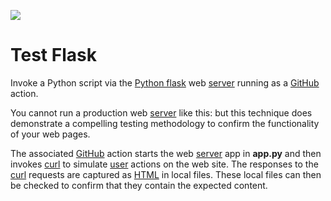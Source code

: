<div>
    <p><a href="https://github.com/philiprbrenan/flask"><img src="https://github.com/philiprbrenan/flask/workflows/Test/badge.svg"></a>
</div>

# Test Flask

Invoke a Python script via the [Python
flask](https://flask.palletsprojects.com) web [server](https://en.wikipedia.org/wiki/Server_(computing)) running as a [GitHub](https://github.com/philiprbrenan) action.

You cannot run a production web [server](https://en.wikipedia.org/wiki/Server_(computing)) like this: but this technique does
demonstrate a compelling testing methodology to confirm the functionality of
your web pages.

The associated [GitHub](https://github.com/philiprbrenan) action starts the web [server](https://en.wikipedia.org/wiki/Server_(computing)) app in **app.py** and then
invokes [curl](https://linux.die.net/man/1/curl) to simulate [user](https://en.wikipedia.org/wiki/User_(computing)) actions on the web site. The responses to the [curl](https://linux.die.net/man/1/curl) requests are captured as [HTML](https://en.wikipedia.org/wiki/HTML) in local files. These local files can then
be checked to confirm that they contain the expected content.
